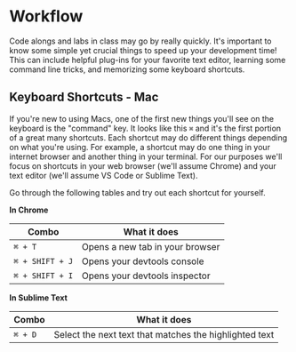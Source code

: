 # Workflow

Code alongs and labs in class may go by really quickly. It's important to know some simple yet crucial things to speed up your development time! This can include helpful plug-ins for your favorite text editor, learning some command line tricks, and memorizing some keyboard shortcuts.

## Keyboard Shortcuts - Mac

If you're new to using Macs, one of the first new things you'll see on the keyboard is the "command" key. It looks like this `⌘` and it's the first portion of a great many shortcuts. Each shortcut may do different things depending on what you're using. For example, a shortcut may do one thing in your internet browser and another thing in your terminal. For our purposes we'll focus on shortcuts in your web browser (we'll assume Chrome) and your text editor (we'll assume VS Code or Sublime Text).

Go through the following tables and try out each shortcut for yourself.

**In Chrome**

| Combo | What it does |
| -------- | ----------------------------------- |
| `⌘ + T` | Opens a new tab in your browser |
| `⌘ + SHIFT + J` | Opens your devtools console |
| `⌘ + SHIFT + I` | Opens your devtools inspector |


**In Sublime Text**

| Combo | What it does |
| -------- | ----------------------------------- |
| `⌘ + D` | Select the next text that matches the highlighted text |
